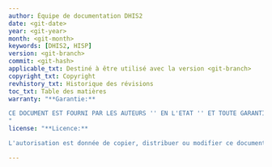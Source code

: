 ```yaml
---
author: Équipe de documentation DHIS2
date: <git-date>
year: <git-year>
month: <git-month>
keywords: [DHIS2, HISP]
version: <git-branch>
commit: <git-hash>
applicable_txt: Destiné à être utilisé avec la version <git-branch>
copyright_txt: Copyright
revhistory_txt: Historique des révisions
toc_txt: Table des matières
warranty: "**Garantie:**

CE DOCUMENT EST FOURNI PAR LES AUTEURS '' EN L'ETAT '' ET TOUTE GARANTIE EXPRESSE OU IMPLICITE, Y COMPRIS, MAIS SANS S'Y LIMITER, LES GARANTIES IMPLICITES DE QUALITÉ MARCHANDE ET D'ADÉQUATION À UN USAGE PARTICULIER SONT DÉCLINEES. EN AUCUN CAS, LES AUTEURS OU CONTRIBUTEURS NE PEUVENT ÊTRE TENUS RESPONSABLES DES DOMMAGES DIRECTS, INDIRECTS, ACCESSOIRES, SPÉCIAUX, EXEMPLAIRES OU ACCESSOIRES (Y COMPRIS, MAIS SANS S'Y LIMITER, L'ACHAT DE MARCHANDISES OU DE SERVICES SUBSTITUÉS; PERTE D'UTILISATION, DE DONNÉES OU DE PROFITS; INTERRUPTION COMMERCIALE) TOUTEFOIS CAUSÉE ET SUR TOUTE THÉORIE DE LA RESPONSABILITÉ, QU’IL SOIT DU CONTRAT, UNE RESPONSABILITÉ STRICTE OU UN LAC (Y COMPRIS LA NÉGLIGENCE OU AUTREMENT) DÉCOULANT DE TOUTE MANIÈRE DE L’UTILISATION DE CE MANUEL ET DES PRODUITS MENTIONNÉS DANS CE DOCUMENT, MÊME SI MIS À JOUR, TELS DOMMAGES.
"
license: "**Licence:**

L'autorisation est donnée de copier, distribuer ou modifier ce document selon les termes de la licence GNU de documentation libre, dans sa version 1.3 ou dans toute version ultérieure publiée par la Free Software Foundation ; sans Section Invariante, sans Texte De Première De Couverture, et sans Texte De Quatrième De Couverture. Une copie de cette licence est incluse dans la section intitulée \"Licence GNU de documentation libre\": <http://www.gnu.org/licenses/fdl.html>"

---
```

